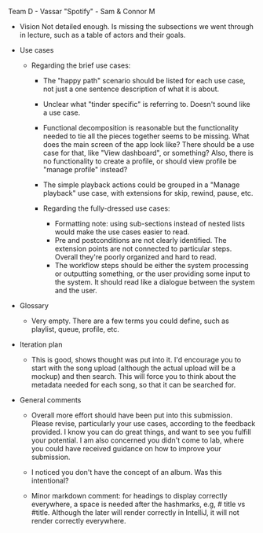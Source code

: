 Team D - Vassar "Spotify" - Sam & Connor M

- Vision
  Not detailed enough. Is missing the subsections we went through in lecture, such as a table of actors and their goals.


- Use cases

    - Regarding the brief use cases:
        - The "happy path" scenario should be listed for each use case, not just a one sentence description of what it is about.
        - Unclear what "tinder specific" is referring to. Doesn't sound like a use case.
        - Functional decomposition is reasonable but the functionality needed to tie all the pieces together seems to be missing. What does the main screen of the app look like? There should be a use case for that, like "View dashboard", or something? Also, there is no functionality to create a profile, or should view profile be "manage profile" instead?
        - The simple playback actions could be grouped in a "Manage playback" use case, with extensions for skip, rewind, pause, etc.


      - Regarding the fully-dressed use cases:
        - Formatting note: using sub-sections instead of nested lists would make the use cases easier to read.
        - Pre and postconditions are not clearly identified. The extension points are not connected to particular steps. Overall they're poorly organized and hard to read.
        - The workflow steps should be either the system processing or outputting something, or the user providing some input to the system. It should read like a dialogue between the system and the user.


- Glossary
    - Very empty. There are a few terms you could define, such as playlist, queue, profile, etc.


- Iteration plan
    - This is good, shows thought was put into it. I'd encourage you to start with the song upload (although the actual upload will be a mockup) and then search. This will force you to think about the metadata needed for each song, so that it can be searched for.

- General comments

    - Overall more effort should have been put into this submission. Please revise, particularly your use cases, according to the feedback provided. I know you can do great things, and want to see you fulfill your potential. I am also concerned you didn't come to lab, where you could have received guidance on how to improve your submission.

    - I noticed you don't have the concept of an album. Was this intentional?

    - Minor markdown comment: for headings to display correctly everywhere, a space is needed after the hashmarks, e.g, # title vs #title. Although the later will render correctly in IntelliJ, it will not render correctly everywhere.